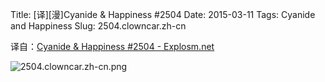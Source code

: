 Title: [译][漫]Cyanide & Happiness #2504
Date: 2015-03-11
Tags: Cyanide and Happiness
Slug: 2504.clowncar.zh-cn

译自：[Cyanide & Happiness #2504 - Explosm.net](http://explosm.net/comics/2504/)


![2504.clowncar.zh-cn.png](/static/images/comics/2504.clowncar.zh-cn.png)